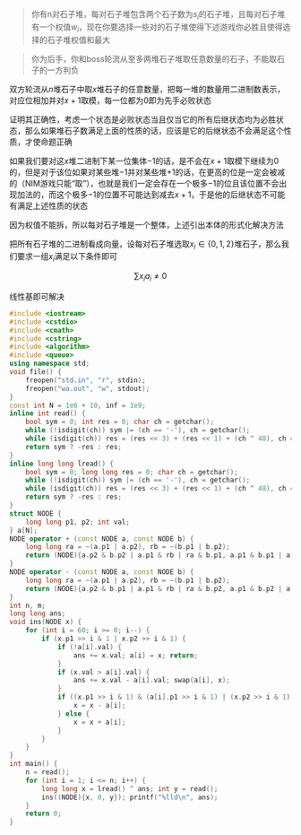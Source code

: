 > 你有n对石子堆，每对石子堆包含两个石子数为$s_i$的石子堆，且每对石子堆有一个权值$w_i$，现在你要选择一些对的石子堆使得下述游戏你必胜且使得选择的石子堆权值和最大

> 你为后手，你和boss轮流从至多两堆石子堆取任意数量的石子，不能取石子的一方判负

双方轮流从$n$堆石子中取$x$堆石子的任意数量，把每一堆的数量用二进制数表示，对应位相加并对$x+1$取模，每一位都为$0$即为先手必败状态

证明其正确性，考虑一个状态是必败状态当且仅当它的所有后继状态均为必胜状态，那么如果堆石子数满足上面的性质的话，应该是它的后继状态不会满足这个性质，才使命题正确

如果我们要对这$x$堆二进制下某一位集体$-1$的话，是不会在$x+1$取模下继续为$0$的，但是对于该位如果对某些堆$-1$并对某些堆$+1$的话，在更高的位是一定会被减的（NIM游戏只能“取”），也就是我们一定会存在一个极多$-1$的位且该位置不会出现加法的，而这个极多$-1$的位置不可能达到减去$x+1$，于是他的后继状态不可能有满足上述性质的状态

因为权值不能拆，所以每对石子堆是一个整体，上述引出本体的形式化解决方法

把所有石子堆的二进制看成向量，设每对石子堆选取$x_i \in \{0, 1, 2\}$堆石子，那么我们要求一组$x_i$满足以下条件即可

$$
\sum x_ia_i \not= 0
$$

线性基即可解决

```cpp
#include <iostream>
#include <cstdio>
#include <cmath>
#include <cstring>
#include <algorithm>
#include <queue>
using namespace std;
void file() {
    freopen("std.in", "r", stdin);
    freopen("wa.out", "w", stdout);
}
const int N = 1e6 + 10, inf = 1e9;
inline int read() {
    bool sym = 0; int res = 0; char ch = getchar();
    while (!isdigit(ch)) sym |= (ch == '-'), ch = getchar();
    while (isdigit(ch)) res = (res << 3) + (res << 1) + (ch ^ 48), ch = getchar();
    return sym ? -res : res;
}
inline long long lread() {
    bool sym = 0; long long res = 0; char ch = getchar();
    while (!isdigit(ch)) sym |= (ch == '-'), ch = getchar();
    while (isdigit(ch)) res = (res << 3) + (res << 1) + (ch ^ 48), ch = getchar();
    return sym ? -res : res;
}
struct NODE {
	long long p1, p2; int val;
} a[N];
NODE operator + (const NODE a, const NODE b) {
	long long ra = ~(a.p1 | a.p2), rb = ~(b.p1 | b.p2);
	return (NODE){a.p2 & b.p2 | a.p1 & rb | ra & b.p1, a.p1 & b.p1 | a.p2 & rb | ra & b.p2, a.val};
}
NODE operator - (const NODE a, const NODE b) {
	long long ra = ~(a.p1 | a.p2), rb = ~(b.p1 | b.p2);
	return (NODE){a.p2 & b.p1 | a.p1 & rb | ra & b.p2, a.p1 & b.p2 | a.p2 & rb | ra & b.p1, a.val};
}
int n, m;
long long ans;
void ins(NODE x) {
	for (int i = 60; i >= 0; i--) {
		if (x.p1 >> i & 1 | x.p2 >> i & 1) {
			if (!a[i].val) {
				ans += x.val; a[i] = x; return;
			}
			if (x.val > a[i].val) {
				ans += x.val - a[i].val; swap(a[i], x);
			}
			if ((x.p1 >> i & 1) & (a[i].p1 >> i & 1) | (x.p2 >> i & 1) & (a[i].p2 >> i & 1)) {
				x = x - a[i];
			} else {
				x = x + a[i];
			}
		}
	}
}
int main() {
    n = read();
    for (int i = 1; i <= n; i++) {
    	long long x = lread() ^ ans; int y = read();
    	ins((NODE){x, 0, y}); printf("%lld\n", ans);
    }
    return 0;
}
```